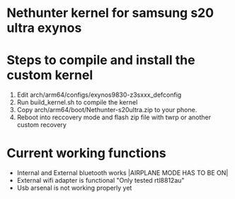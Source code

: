 # Nethunter kernel for samsung s20 ultra exynos

# Steps to compile and install the custom kernel

1. Edit arch/arm64/configs/exynos9830-z3sxxx_defconfig 
2. Run build_kernel.sh to compile the kernel
3. Copy arch/arm64/boot/Nethunter-s20ultra.zip to your phone.
4. Reboot into reccovery mode and flash zip file with twrp or another custom recovery

# Current working functions

* Internal and External bluetooth works |AIRPLANE MODE HAS TO BE ON|
* External wifi adapter is functional "Only tested rtl8812au"
* Usb arsenal is not working properly yet

